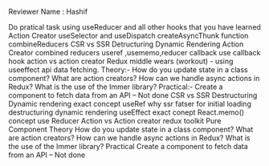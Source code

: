 Reviewer Name : Hashif 

Do pratical task using useReducer and all other hooks that you have learned
Action Creator
useSelector and useDispatch
createAsyncThunk function
combineReducers 
CSR vs SSR
Detructuring
Dynamic Rendering
Action Creator
combined reducers
useref ,usememo,reducer
callback
use callback hook
action vs action creator
Redux middle wears
(workout) - using useeffect api data fetching.
Theory:-
How do you update state in a class component?
What are action creators?
How can we handle async actions in Redux?
What is the use of the Immer library?
Practical:-
Create a component to fetch data from an API –  Not done
CSR vs SSR
Destructuring
Dynamic rendering exact concept
useRef
why ssr fatser for initial loading
destructuring
dynamic rendering
useEffect exact conept
React.memo() concept
use Reducer
Action vs Action creator
redux toolkit
Pure Component
Theory
How do you update state in a class component?
What are action creators?
How can we handle async actions in Redux?
What is the use of the Immer library?
Practical
Create a component to fetch data from an API –  Not done
